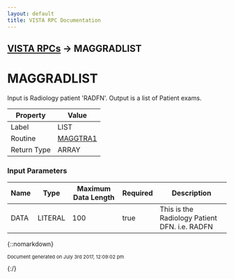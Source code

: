 ```yaml
---
layout: default
title: VISTA RPC Documentation
---
```


## [VISTA RPCs](TableOfContents) &#8594; MAGGRADLIST
# MAGGRADLIST

Input is Radiology patient 'RADFN'. Output is a list of Patient exams.

Property | Value
--- | ---
Label | LIST
Routine | [MAGGTRA1](http://code.osehra.org/dox/Routine_MAGGTRA1_source.html)
Return Type | ARRAY


### Input Parameters

Name | Type | Maximum Data Length | Required | Description
--- | --- | --- | --- | ---
DATA | LITERAL | 100 | true | This is the Radiology Patient DFN.   i.e.  RADFN



{::nomarkdown} <br/><p style="font-size: 11px">Document generated on July 3rd 2017, 12:09:02 pm</p>{:/}